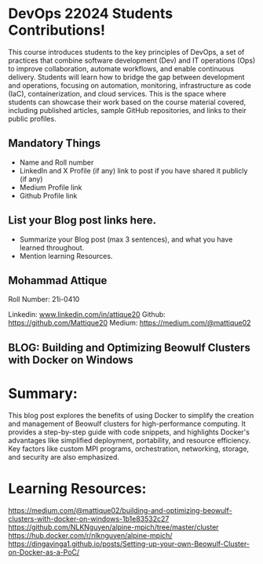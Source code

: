 # DevOps 22024 Students Contributions! 

This course introduces students to the key principles of DevOps, a set of practices that combine software development (Dev) and IT operations (Ops) to improve collaboration, automate workflows, and enable continuous delivery. Students will learn how to bridge the gap between development and operations, focusing on automation, monitoring, infrastructure as code (IaC), containerization, and cloud services. This is the space where students can showcase their work based on the course material covered, including published articles, sample GitHub repositories, and links to their public profiles.

## Mandatory Things
- Name and Roll number
- LinkedIn and X Profile (if any) link to post if you have shared it publicly (if any)
- Medium Profile link
- Github Profile link

## List your Blog post links here.
- Summarize your Blog post (max 3 sentences), and what you have learned throughout.
- Mention learning Resources. 


## Mohammad Attique
Roll Number: 21i-0410

Linkedin: www.linkedin.com/in/attique20
Github: https://github.com/Mattique20
Medium: https://medium.com/@mattique02

## BLOG: Building and Optimizing Beowulf Clusters with Docker on Windows

# Summary: 
This blog post explores the benefits of using Docker to simplify the creation and management of Beowulf clusters for high-performance computing. It provides a step-by-step guide with code snippets, and highlights Docker's advantages like simplified deployment, portability, and resource efficiency. Key factors like custom MPI programs, orchestration, networking, storage, and security are also emphasized.

# Learning Resources:
https://medium.com/@mattique02/building-and-optimizing-beowulf-clusters-with-docker-on-windows-1b1e83532c27
https://github.com/NLKNguyen/alpine-mpich/tree/master/cluster
https://hub.docker.com/r/nlknguyen/alpine-mpich/
https://dingavinga1.github.io/posts/Setting-up-your-own-Beowulf-Cluster-on-Docker-as-a-PoC/



